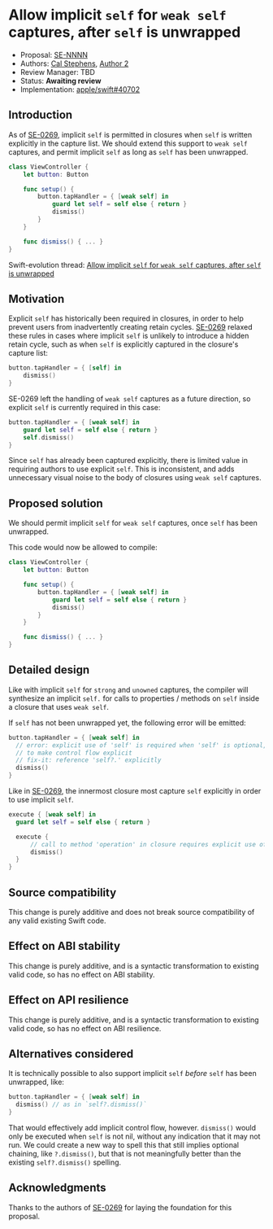 # Allow implicit `self` for `weak self` captures, after `self` is unwrapped

* Proposal: [SE-NNNN](NNNN-implicit-self-weak-capture.md)
* Authors: [Cal Stephens](https://github.com/swiftdev), [Author 2](https://github.com/swiftdev)
* Review Manager: TBD
* Status: **Awaiting review**
* Implementation: [apple/swift#40702](https://github.com/apple/swift/pull/40702)

## Introduction

As of [SE-0269](https://github.com/apple/swift-evolution/blob/main/proposals/0269-implicit-self-explicit-capture.md), implicit `self` is permitted in closures when `self` is written explicitly in the capture list. We should extend this support to `weak self` captures, and permit implicit `self` as long as `self` has been unwrapped.

```swift
class ViewController {
    let button: Button

    func setup() {
        button.tapHandler = { [weak self] in
            guard let self = self else { return }
            dismiss()
        }
    }

    func dismiss() { ... }
}
```

Swift-evolution thread: [Allow implicit `self` for `weak self` captures, after `self` is unwrapped](https://forums.swift.org/t/allow-implicit-self-for-weak-self-captures-after-self-is-unwrapped/54262)

## Motivation

Explicit `self` has historically been required in closures, in order to help prevent users from inadvertently creating retain cycles. [SE-0269](https://github.com/apple/swift-evolution/blob/main/proposals/0269-implicit-self-explicit-capture.md) relaxed these rules in cases where implicit `self` is unlikely to introduce a hidden retain cycle, such as when `self` is explicitly captured in the closure's capture list:

```swift
button.tapHandler = { [self] in
    dismiss()
}
```

SE-0269 left the handling of `weak self` captures as a future direction, so explicit `self` is currently required in this case:

```swift
button.tapHandler = { [weak self] in
    guard let self = self else { return }
    self.dismiss()
}
```

Since `self` has already been captured explicitly, there is limited value in requiring authors to use explicit `self`. This is inconsistent, and adds unnecessary visual noise to the body of closures using `weak self` captures.

## Proposed solution

We should permit implicit `self` for `weak self` captures, once `self` has been unwrapped.

This code would now be allowed to compile:

```swift
class ViewController {
    let button: Button

    func setup() {
        button.tapHandler = { [weak self] in
            guard let self = self else { return }
            dismiss()
        }
    }

    func dismiss() { ... }
}
```

## Detailed design

Like with implicit `self` for `strong` and `unowned` captures, the compiler will synthesize an implicit `self.` for calls to properties / methods on `self` inside a closure that uses `weak self`.

If `self` has not been unwrapped yet, the following error will be emitted:

```swift
button.tapHandler = { [weak self] in
  // error: explicit use of 'self' is required when 'self' is optional,
  // to make control flow explicit
  // fix-it: reference 'self?.' explicitly
  dismiss()
}
```

Like in [SE-0269](https://github.com/apple/swift-evolution/blob/main/proposals/0269-implicit-self-explicit-capture.md), the innermost closure most capture `self` explicitly in order to use implicit `self`.

```swift
execute { [weak self] in
  guard let self = self else { return }

  execute {
      // call to method 'operation' in closure requires explicit use of 'self' to make capture semantics explicit
      dismiss()
  }
}
```

## Source compatibility

This change is purely additive and does not break source compatibility of any valid existing Swift code.

## Effect on ABI stability

This change is purely additive, and is a syntactic transformation to existing valid code, so has no effect on ABI stability.

## Effect on API resilience

This change is purely additive, and is a syntactic transformation to existing valid code, so has no effect on ABI resilience.

## Alternatives considered

It is technically possible to also support implicit `self` _before_ `self` has been unwrapped, like:

```swift
button.tapHandler = { [weak self] in
  dismiss() // as in `self?.dismiss()`
}
```

That would effectively add implicit control flow, however. `dismiss()` would only be executed when `self` is not nil, without any indication that it may not run. We could create a new way to spell this that still implies optional chaining, like `?.dismiss()`, but that is not meaningfully better than the existing `self?.dismiss()` spelling.

## Acknowledgments

Thanks to the authors of [SE-0269](https://github.com/apple/swift-evolution/blob/main/proposals/0269-implicit-self-explicit-capture.md) for laying the foundation for this proposal.
